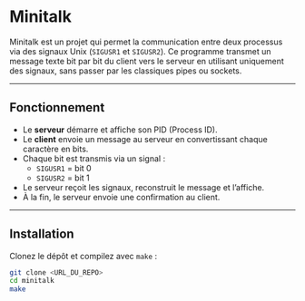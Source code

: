 # Minitalk

Minitalk est un projet qui permet la communication entre deux processus via des signaux Unix (`SIGUSR1` et `SIGUSR2`). Ce programme transmet un message texte bit par bit du client vers le serveur en utilisant uniquement des signaux, sans passer par les classiques pipes ou sockets.

---

## Fonctionnement

- Le **serveur** démarre et affiche son PID (Process ID).
- Le **client** envoie un message au serveur en convertissant chaque caractère en bits.
- Chaque bit est transmis via un signal :
  - `SIGUSR1` = bit 0
  - `SIGUSR2` = bit 1
- Le serveur reçoit les signaux, reconstruit le message et l’affiche.
- À la fin, le serveur envoie une confirmation au client.

---

## Installation

Clonez le dépôt et compilez avec `make` :

```bash
git clone <URL_DU_REPO>
cd minitalk
make
